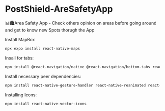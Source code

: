 # PostShield-AreSafetyApp

📊🏙️Area Safety App - Check others opinion on areas before going around and get to know new Spots thorugh the App

Install MapBox

```bash
npx expo install react-native-maps

```

Insall for tabs:

```bash
npm install @react-navigation/native @react-navigation/bottom-tabs react-native-screens react-native-safe-area-context
```

Install necessary peer dependencies:

```bash
npm install react-native-gesture-handler react-native-reanimated react-native-screens react-native-safe-area-context @react-native-community/masked-view
```

Installing Icons:

```bash
npm install react-native-vector-icons

```

